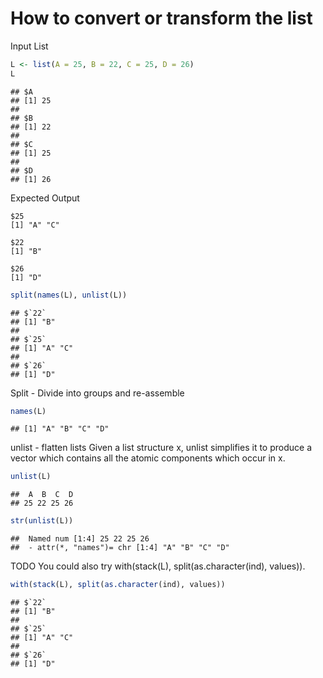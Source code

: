 How to convert or transform the list
=====

Input List 

```r
L <- list(A = 25, B = 22, C = 25, D = 26)
L
```

```
## $A
## [1] 25
## 
## $B
## [1] 22
## 
## $C
## [1] 25
## 
## $D
## [1] 26
```


Expected Output 

```
$25
[1] "A" "C"

$22
[1] "B"

$26
[1] "D"
```




```r
split(names(L), unlist(L))
```

```
## $`22`
## [1] "B"
## 
## $`25`
## [1] "A" "C"
## 
## $`26`
## [1] "D"
```



Split - Divide into groups and re-assemble



```r
names(L)
```

```
## [1] "A" "B" "C" "D"
```



unlist - flatten lists 
Given a list structure x, unlist simplifies it to produce a vector which contains all the atomic components which occur in x.


```r
unlist(L)
```

```
##  A  B  C  D 
## 25 22 25 26
```




```r
str(unlist(L))
```

```
##  Named num [1:4] 25 22 25 26
##  - attr(*, "names")= chr [1:4] "A" "B" "C" "D"
```



TODO
You could also try with(stack(L), split(as.character(ind), values)).

```r
with(stack(L), split(as.character(ind), values))
```

```
## $`22`
## [1] "B"
## 
## $`25`
## [1] "A" "C"
## 
## $`26`
## [1] "D"
```
